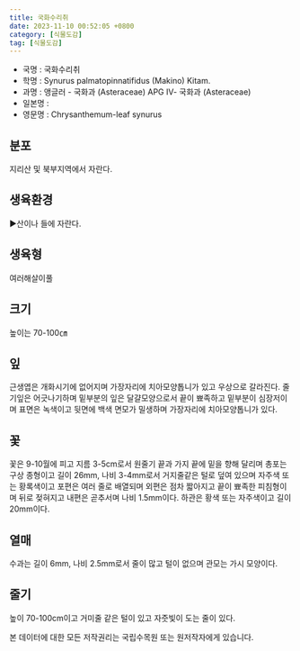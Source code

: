 ```yaml
---
title: 국화수리취
date: 2023-11-10 00:52:05 +0800
category: [식물도감]
tag: [식물도감]
---
```




- 국명 : 국화수리취
- 학명 : Synurus palmatopinnatifidus (Makino) Kitam.
- 과명 : 앵글러 - 국화과 (Asteraceae) APG Ⅳ- 국화과 (Asteraceae)
- 일본명 : 
- 영문명 : Chrysanthemum-leaf synurus


## 분포
지리산 및 북부지역에서 자란다.
## 생육환경
▶산이나 들에 자란다.
## 생육형
여러해살이풀 
## 크기
높이는 70-100㎝
## 잎
근생엽은 개화시기에 없어지며 가장자리에 치아모양톱니가 있고 우상으로 갈라진다. 줄기잎은 어긋나기하며 밑부분의 잎은 달걀모양으로서 끝이 뾰족하고 밑부분이 심장저이며 표면은 녹색이고 뒷면에 백색 면모가 밀생하며 가장자리에 치아모양톱니가 있다.
## 꽃
꽃은 9-10월에 피고 지름 3-5cm로서 원줄기 끝과 가지 끝에 밑을 향해 달리며 총포는 구상 종형이고 길이 26mm, 나비 3-4mm로서 거지줄같은 털로 덮여 있으며 자주색 또는 황록색이고 포편은 여러 줄로 배열되며 외편은 점차 짧아지고 끝이 뾰족한 피침형이며 뒤로 젖혀지고 내편은 곧추서며 나비 1.5mm이다. 하관은 황색 또는 자주색이고 길이 20mm이다.
## 열매
수과는 길이 6mm, 나비 2.5mm로서 줄이 많고 털이 없으며 관모는 가시 모양이다.
## 줄기
높이 70-100cm이고 거미줄 같은 털이 있고 자줏빛이 도는 줄이 있다.






본 데이터에 대한 모든 저작권리는 국립수목원 또는 원저작자에게 있습니다.
